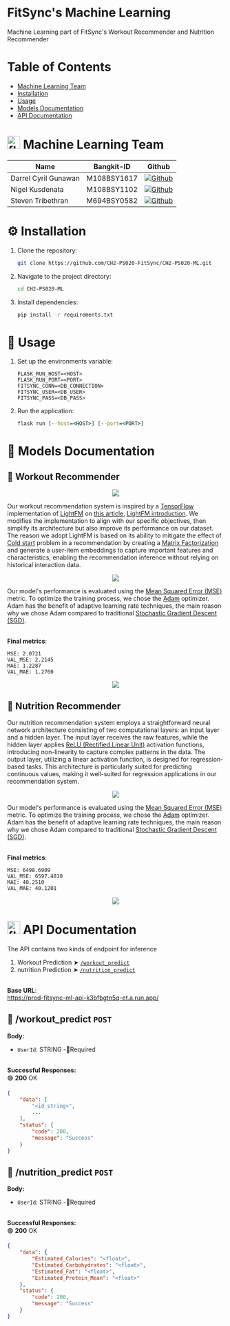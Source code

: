 # FitSync's Machine Learning
Machine Learning part of FitSync's Workout Recommender and Nutrition Recommender

# Table of Contents
* [Machine Learning Team](#-machine-learning-team)
* [Installation](#%EF%B8%8F-installation)
* [Usage](#-usage)
* [Models Documentation](#-models-documentation)
* [API Documentation](#-api-documentation)

# <img src="https://raw.githubusercontent.com/devicons/devicon/master/icons/tensorflow/tensorflow-original.svg" alt="flask" width="30" height="30"/> Machine Learning Team
<table>
    <thead>
        <tr>
            <th>Name</th>
            <th>Bangkit-ID</th>
            <th>Github</th>
        </tr>
    </thead>
    <tbody>
        <tr>
            <td>Darrel Cyril Gunawan</td>
            <td>M108BSY1617</td>
            <td>
                <a href="https://github.com/Darrelcyril29/">
                    <img src="https://img.shields.io/badge/github-%23121011.svg?style=for-the-badge&logo=github&logoColor=white" alt="Github" />
                </a>
            </td>
        </tr>
        <tr>
            <td>Nigel Kusdenata</td>
            <td>M108BSY1102</td>
            <td>
                <a href="https://github.com/NigelKus/">
                    <img src="https://img.shields.io/badge/github-%23121011.svg?style=for-the-badge&logo=github&logoColor=white" alt="Github" />
                </a>
            </td>
        </tr>
        <tr>
            <td>Steven Tribethran</td>
            <td>M694BSY0582</td>
            <td>
                <a href="https://github.com/Insisted/">
                    <img src="https://img.shields.io/badge/github-%23121011.svg?style=for-the-badge&logo=github&logoColor=white" alt="Github" />
                </a>
            </td>
        </tr>
    </tbody>
</table>

# ⚙️ Installation
1. Clone the repository: 
    ```bash
    git clone https://github.com/CH2-PS020-FitSync/CH2-PS020-ML.git
    ```
2. Navigate to the project directory:
    ```bash
    cd CH2-PS020-ML
    ```
3. Install dependencies:
    ```bash
    pip install -r requirements.txt
    ```

# 💼 Usage
1. Set up the environments variable:
    ```properties
    FLASK_RUN_HOST=<HOST>
    FLASK_RUN_PORT=<PORT>
    FITSYNC_CONN=<DB_CONNECTION>
    FITSYNC_USER=<DB_USER>
    FITSYNC_PASS=<DB_PASS>
    ```
2. Run the application:
    ```cmd
    flask run [--host=<HOST>] [--port=<PORT>]
    ```

# 📝 Models Documentation
## 💪 Workout Recommender
<p align="center">
    <img src="https://msha096.github.io/blog/assets/img/movie_dataset.png"/>
</p>

Our workout recommendation system is inspired by a [TensorFlow](https://www.tensorflow.org/) implementation of [LightFM](https://arxiv.org/abs/1507.08439) on [this article](https://towardsdatascience.com/a-performant-recommender-system-without-cold-start-problem-69bf2f0f0b9b), [LightFM introduction](https://msha096.github.io/blog/lightfm/). We modifies the implementation to align with our specific objectives, then simplify its architecture but also improve its performance on our dataset. The reason we adopt LightFM is based on its ability to mitigate the effect of [Cold start](https://en.wikipedia.org/wiki/Cold_start_(recommender_systems)) problem in a recommendation by creating a [Matrix Factorization](https://en.wikipedia.org/wiki/Matrix_factorization_(recommender_systems)) and generate a user-item embeddings to capture important features and characteristics, enabling  the recommendation inference without relying on historical interaction data.

<p align="center">
    <img src="model\embedding_workout.png"/>
</p>

Our model's performance is evaluated using the [Mean Squared Error (MSE)](https://en.wikipedia.org/wiki/Mean_squared_error) metric. To optimize the training process, we chose the [Adam](https://golden.com/wiki/Adam_(support_vector_machine)) optimizer. Adam has the benefit of adaptive learning rate techniques, the main reason why we chose Adam compared to traditional [Stochastic Gradient Descent (SGD)](https://en.wikipedia.org/wiki/Stochastic_gradient_descent).<br /><br />

**Final metrics**:
```
MSE: 2.0721
VAL_MSE: 2.2145
MAE: 1.2287
VAL_MAE: 1.2760
```
<p align="center">
    <img src="model\workout_embedding_error.png"/>
</p>

## 🥗 Nutrition Recommender
Our nutrition recommendation system employs a straightforward neural network architecture consisting of two computational layers: an input layer and a hidden layer. The input layer receives the raw features, while the hidden layer applies [ReLU (Rectified Linear Unit)](https://en.wikipedia.org/wiki/Rectifier_(neural_networks)) activation functions, introducing non-linearity to capture complex patterns in the data. The output layer, utilizing a linear activation function, is designed for regression-based tasks. This architecture is particularly suited for predicting continuous values, making it well-suited for regression applications in our recommendation system.

<p align="center">
    <img src="model\nutrition_reg.png"/>
</p>

Our model's performance is evaluated using the [Mean Squared Error (MSE)](https://en.wikipedia.org/wiki/Mean_squared_error) metric. To optimize the training process, we chose the [Adam](https://golden.com/wiki/Adam_(support_vector_machine)) optimizer. Adam has the benefit of adaptive learning rate techniques, the main reason why we chose Adam compared to traditional [Stochastic Gradient Descent (SGD)](https://en.wikipedia.org/wiki/Stochastic_gradient_descent).<br /><br />

**Final metrics**:
```
MSE: 6498.6909
VAL_MSE: 6597.4810
MAE: 40.2510
VAL_MAE: 40.1201
```

<p align="center">
    <img src="model\nutrition_error.png"/>
</p>

# <img src="https://raw.githubusercontent.com/devicons/devicon/master/icons/flask/flask-original.svg" alt="flask" width="30" height="30"/> API Documentation
The API contains two kinds of endpoint for inference
1. Workout Prediction ➤ [`/workout_predict`](#-workout_predict-post)
2. nutrition Prediction ➤ [`/nutrition_predict`](#-nutrition_predict-post)

<br/>**Base URL**:<br/>
https://prod-fitsync-ml-api-k3bfbgtn5q-et.a.run.app/

## 🔗 /workout_predict `POST`
**Body:**
* `UserId`: STRING -🔸Required
<br/><br/>

**Successful Responses:**<br/>
🟢 **200** OK

```json
{
    "data": [
        "<id_string>",
        ...
    ],
    "status": {
        "code": 200,
        "message": "Success"
    }
}
```

## 🔗 /nutrition_predict `POST`
**Body:**
* `UserId`: STRING -🔸Required
<br/><br/>

**Successful Responses:**<br/>
🟢 **200** OK

```json
{
    "data": {
        "Estimated_Calories": "<float>",
        "Estimated_Carbohydrates": "<float>",
        "Estimated_Fat": "<float>",
        "Estimated_Protein_Mean": "<float>"
    },
    "status": {
        "code": 200,
        "message": "Success"
    }
}
```

